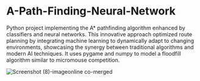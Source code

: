 # A-Path-Finding-Neural-Network
Python project implementing the A* pathfinding algorithm enhanced by classifiers and neural networks. This innovative approach optimized route planning by integrating machine learning to dynamically adapt to changing environments, showcasing the synergy between traditional algorithms and modern AI techniques. It uses pygame and numpy to model a floodfill algorithm similar to micromouse competition.

![Screenshot (8)-imageonline co-merged](https://github.com/officiallyutso/A-Path-Finding-Neural-Network/assets/62977856/54b2a440-59a1-4e23-9b02-c2513254f1f5)
